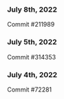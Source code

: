 ### July 8th, 2022

Commit #211989

### July 5th, 2022

Commit #314353


### July 4th, 2022

Commit #72281
